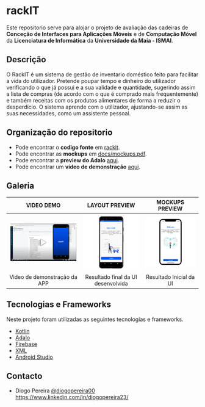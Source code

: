 # rackIT
Este repositorio serve para alojar o projeto de avaliação das cadeiras de **Conceção de Interfaces para Aplicações Móveis** e de **Computação Móvel** da **Licenciatura de Informática** da **Universidade da Maia - ISMAI**.



## Descrição
O RackIT é um sistema de gestão de inventario doméstico feito para facilitar a vida do utilizador. Pretende poupar tempo e dinheiro do utilizador verificando o que já possui e a sua validade e quantidade, sugerindo assim a lista de compras (de acordo com o que é comprado mais frequentemente) e também receitas com os produtos alimentares de forma a reduzir o desperdício. O sistema aprende com o utilizador, ajustando-se assim as suas necessidades, como um assistente pessoal.

## Organização do repositorio
* Pode encontrar o **codigo fonte** em [rackit](https://github.com/diogopereira00/RackIT/tree/main/rackit).
* Pode encontrar as **mockups** em [docs/mockups.pdf](https://github.com/diogopereira00/RackIT/blob/main/docs/mokcups.pdf).
* Pode encontrar a  **preview do Adalo** [aqui](https://previewer.adalo.com/2c0a7795-ff19-4203-890f-a534f801457d).
* Pode encontrar um   **video de demonstração** [aqui](https://www.youtube.com/watch?v=iz7Q-Qj05Jg).


## Galeria
| VIDEO DEMO | LAYOUT PREVIEW | MOCKUPS PREVIEW |
:-: | :-: | :-: |
[![Video_Preview](https://github.com/diogopereira00/RackIT/blob/main/docs/images/previewvideo.png)](https://www.youtube.com/watch?v=iz7Q-Qj05Jg) | [![APP Layout](https://github.com/diogopereira00/RackIT/blob/main/docs/images/app.gif)](https://github.com/diogopereira00/RackIT/tree/main/docs/images/appImages) |  [![mockups](https://github.com/diogopereira00/RackIT/blob/main/docs/images/mockups.gif)](https://github.com/diogopereira00/RackIT/blob/main/docs/mokcups.pdf)
Video de demonstração da APP | Resultado final da UI desenvolvida | Resultado Inicial da UI

## Tecnologias e Frameworks
Neste projeto foram utilizadas as seguintes tecnologias e frameworks.

* [Kotlin](https://kotlinlang.org/)
* [Adalo](https://www.adalo.com/)
* [Firebase](https://firebase.google.com/)
* [XML](https://www.w3schools.com/xml/)
* [Android Studio](https://developer.android.com/studio)




## Contacto
* Diogo Pereira [@diogopereira00](https://github.com/diogopereira00)
https://www.linkedin.com/in/diogopereira23/

